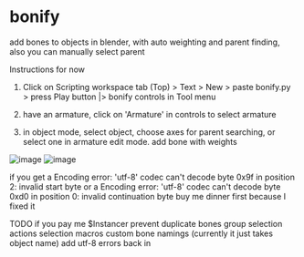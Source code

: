 # bonify
add bones to objects in blender, with auto weighting and parent finding, also you can manually select parent

Instructions for now
1. Click on Scripting workspace tab (Top) > Text > New > paste bonify.py > press Play button |> bonify controls in Tool menu

2. have an armature, click on 'Armature' in controls to select armature

3. in object mode, select object,
choose axes for parent searching, or select one in armature edit mode. 
add bone with weights

![image](https://github.com/user-attachments/assets/07a7b4d8-12ee-4ac1-84ca-9d137b2d1d9d)
![image](https://github.com/user-attachments/assets/c41ee1a0-566d-4d28-b210-91ca1913ffbb)


if you get a Encoding error: 'utf-8' codec can't decode byte 0x9f in position 2: invalid start byte
or a Encoding error: 'utf-8' codec can't decode byte 0xd0 in position 0: invalid continuation byte
buy me dinner first because I fixed it

TODO if you pay me $Instancer
prevent duplicate bones
group selection actions
selection macros
custom bone namings (currently it just takes object name)
add utf-8 errors back in
